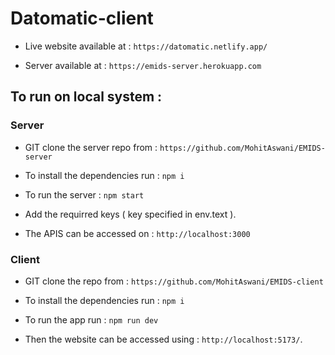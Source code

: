 # Datomatic-client

* Live website available at : ```https://datomatic.netlify.app/```

* Server available at : ```https://emids-server.herokuapp.com```

## To run on local system :

### Server

* GIT clone the server repo from : ```https://github.com/MohitAswani/EMIDS-server``` 

* To install the dependencies run : ```npm i``` 

* To run the server : ```npm start```

* Add the requirred keys ( key specified in env.text ).

* The APIS can be accessed on : ```http://localhost:3000```

### Client

* GIT clone the repo from : ```https://github.com/MohitAswani/EMIDS-client```

* To install the dependencies run : ```npm i```

* To run the app run : ```npm run dev```

* Then the website can be accessed using : ```http://localhost:5173/```.
